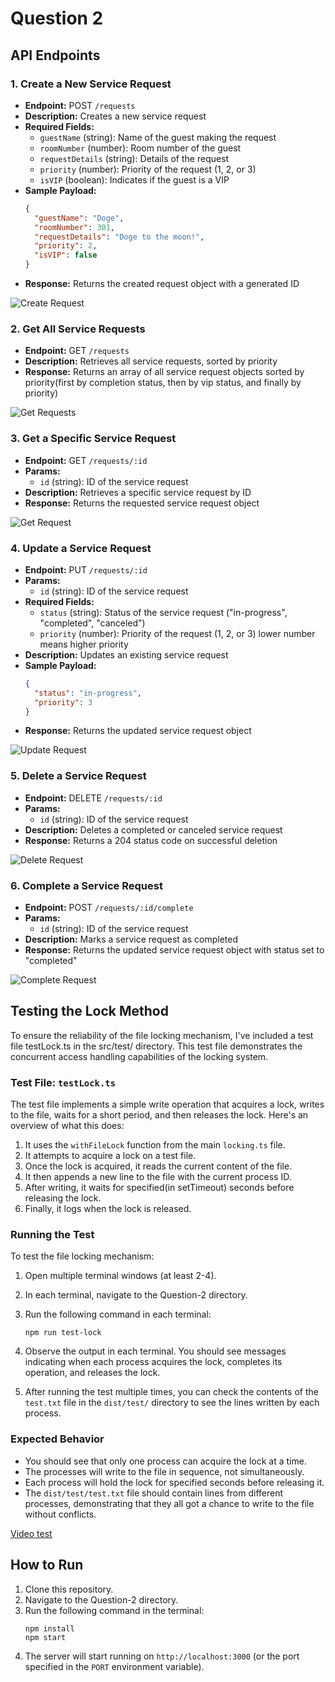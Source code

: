 # Question 2

## API Endpoints

### 1. Create a New Service Request

- **Endpoint:** POST `/requests`
- **Description:** Creates a new service request
- **Required Fields:**
  - `guestName` (string): Name of the guest making the request
  - `roomNumber` (number): Room number of the guest
  - `requestDetails` (string): Details of the request
  - `priority` (number): Priority of the request (1, 2, or 3)
  - `isVIP` (boolean): Indicates if the guest is a VIP
- **Sample Payload:**
  ```json
  {
    "guestName": "Doge",
    "roomNumber": 301,
    "requestDetails": "Doge to the moon!",
    "priority": 2,
    "isVIP": false
  }
  ```
- **Response:** Returns the created request object with a generated ID

![Create Request](./screenshots/create-request.png  )


### 2. Get All Service Requests

- **Endpoint:** GET `/requests`
- **Description:** Retrieves all service requests, sorted by priority
- **Response:** Returns an array of all service request objects sorted by priority(first by completion status, then by vip status, and finally by priority)

![Get Requests](./screenshots/getALL-by-priority.png)

### 3. Get a Specific Service Request

- **Endpoint:** GET `/requests/:id`
- **Params:**
  - `id` (string): ID of the service request
- **Description:** Retrieves a specific service request by ID
- **Response:** Returns the requested service request object

![Get Request](./screenshots/get-byid.png)

### 4. Update a Service Request

- **Endpoint:** PUT `/requests/:id`
- **Params:**
  - `id` (string): ID of the service request
- **Required Fields:**
    - `status` (string): Status of the service request ("in-progress", "completed", "canceled")
    - `priority` (number): Priority of the request (1, 2, or 3) lower number means higher priority
- **Description:** Updates an existing service request
- **Sample Payload:**
  ```json
  {
    "status": "in-progress",
    "priority": 3
  }
  ```
- **Response:** Returns the updated service request object

![Update Request](./screenshots/update-request.png)

### 5. Delete a Service Request

- **Endpoint:** DELETE `/requests/:id`
- **Params:**
  - `id` (string): ID of the service request
- **Description:** Deletes a completed or canceled service request
- **Response:** Returns a 204 status code on successful deletion

![Delete Request](./screenshots/delete.png)

### 6. Complete a Service Request

- **Endpoint:** POST `/requests/:id/complete`
- **Params:**
  - `id` (string): ID of the service request
- **Description:** Marks a service request as completed
- **Response:** Returns the updated service request object with status set to "completed"

![Complete Request](./screenshots/complete-request.png)



## Testing the Lock Method

To ensure the reliability of the file locking mechanism, I've included a test file testLock.ts in the src/test/ directory. This test file demonstrates the concurrent access handling capabilities of the locking system.

### Test File: `testLock.ts`

The test file implements a simple write operation that acquires a lock, writes to the file, waits for a short period, and then releases the lock. Here's an overview of what this does:

1. It uses the `withFileLock` function from the main `locking.ts` file.
2. It attempts to acquire a lock on a test file.
3. Once the lock is acquired, it reads the current content of the file.
4. It then appends a new line to the file with the current process ID.
5. After writing, it waits for specified(in setTimeout) seconds before releasing the lock.
6. Finally, it logs when the lock is released.

### Running the Test

To test the file locking mechanism:

1. Open multiple terminal windows (at least 2-4).

2. In each terminal, navigate to the Question-2 directory.

3. Run the following command in each terminal:
   ```
   npm run test-lock
   ```

4. Observe the output in each terminal. You should see messages indicating when each process acquires the lock, completes its operation, and releases the lock.

5. After running the test multiple times, you can check the contents of the `test.txt` file in the `dist/test/` directory to see the lines written by each process.

### Expected Behavior

- You should see that only one process can acquire the lock at a time.
- The processes will write to the file in sequence, not simultaneously.
- Each process will hold the lock for specified seconds before releasing it.
- The `dist/test/test.txt` file should contain lines from different processes, demonstrating that they all got a chance to write to the file without conflicts.

[Video test](./screenshots/testlock.mp4)


## How to Run
1. Clone this repository.
2. Navigate to the Question-2 directory.
3. Run the following command in the terminal:
    ```
    npm install
    npm start
    ```
4. The server will start running on `http://localhost:3000` (or the port specified in the `PORT` environment variable).